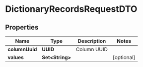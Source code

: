 

# DictionaryRecordsRequestDTO


## Properties

| Name | Type | Description | Notes |
|------------ | ------------- | ------------- | -------------|
|**columnUuid** | **UUID** | Column UUID |  |
|**values** | **Set&lt;String&gt;** |  |  [optional] |



